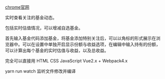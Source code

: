 [chrome官网](https://developer.chrome.com/extensions/manifest)

实时查看关注的基金动态。

包括实时估值情况，可以增减自选基金。

首先输入基金代码添加基金，将基金添加特别关注后，可以以角标的形式展示在浏览器中。可以在设置中单独开启显示份额与收益选项，在编辑中输入持有的份额，可以计算出每个基金的实时估值与收益，以及总收益。

完全可以直接用 HTML CSS JavaScript
Vue2.x + Webpack4.x

yarn run watch 监听文件修改并编译
